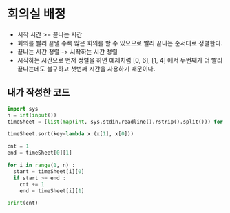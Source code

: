 # 회의실 배정 
- 시작 시간 >= 끝나는 시간
- 회의를 빨리 끝낼 수록 많은 회의를 할 수 있으므로 빨리 끝나는 순서대로 정렬한다.
- 끝나는 시간 정렬 -> 시작하는 시간 정렬
- 시작하는 시간으로 먼저 정렬을 하면 예제처럼 [0, 6], [1, 4] 에서 두번째가 더 빨리 끝나는데도 불구하고 첫번째 시간을 사용하기 때문이다.
## 내가 작성한 코드
~~~python
import sys
n = int(input())
timeSheet = [list(map(int, sys.stdin.readline().rstrip().split())) for _ in range(n)] #input함수로 입력 받으니 10배 이상 느림

timeSheet.sort(key=lambda x:(x[1], x[0]))

cnt = 1
end = timeSheet[0][1]

for i in range(1, n) :
  start = timeSheet[i][0]
  if start >= end :
    cnt += 1
    end = timeSheet[i][1]

print(cnt)
~~~
